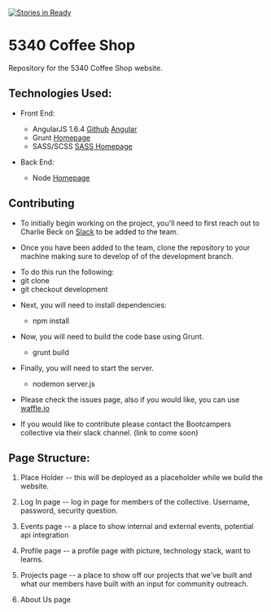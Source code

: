 [![Stories in Ready](https://badge.waffle.io/BootcampersCollective/5340CoffeeShop.png?label=ready&title=Ready)](https://waffle.io/BootcampersCollective/5340CoffeeShop)

# 5340 Coffee Shop
Repository for the 5340 Coffee Shop website.

## Technologies Used:

* Front End:
    - AngularJS 1.6.4 [Github](https://github.com/angular/angular.js) [Angular](https://angular.io/)
    - Grunt [Homepage](https://gruntjs.com/)
    - SASS/SCSS [SASS Homepage](http://sass-lang.com/)

* Back End:
    - Node [Homepage](https://nodejs.org/en/)

## Contributing
* To initially begin working on the project, you'll need to first reach out to Charlie Beck on [Slack](https://bootcamperscollective.slack.com) to be added to the team.


* Once you have been added to the team, clone the repository to your machine making sure to develop of of the development branch.
- To do this run the following:   
 - git clone <insert url>
 - git checkout development


* Next, you will need to install dependencies:
    - npm install


* Now, you will need to build the code base using Grunt.
    - grunt build


* Finally, you will need to start the server.
    - nodemon server.js


- Please check the issues page, also if you would like, you can use [waffle.io](http://waffle.io)

- If you would like to contribute please contact the Bootcampers collective via their slack channel.  (link to come soon)




## Page Structure:

1. Place Holder -- this will be deployed as a placeholder while we build the website.

2. Log In page -- log in page for members of the collective. Username, password, security question.

3. Events page -- a place to show internal and external events, potential api integration

4. Profile page -- a profile page with picture, technology stack, want to learns.

5. Projects page -- a place to show off our projects that we've built and what our members have built with an input for community outreach.

6. About Us page
